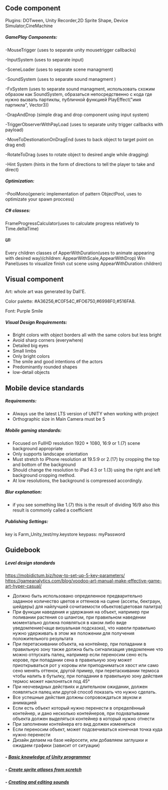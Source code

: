﻿


## Code component

Plugins: DOTween, Unity Recorder,2D Sprite Shape, Device Simulator,CineMachine

##### GamePlay Components: 
-MouseTrigger (uses to separate unity mousetrigger callbacks)  

-InputSystem (uses to separate input)  

-SceneLoader (uses to separate scene managment)   

-SoundSystem (uses to separate sound managment )   

-FxSystem (uses to separate sound managment, использовать схожим образом как SoundSystem, образаться непосредственно с кода где нужно вызвать партиклы, публичной функцией PlayEffect("имя партикла", Vector3))  

-DrapAndDrop (simple drag and drop component using input system)  

-TriggerObserverWithPayLoad<T> (uses to separate unity trigger callbacks with payload)  

-MoveToDestionationOnDragEnd (uses to back object to target point on drag end)  

-RotateToDrag (uses to rotate object to desired angle while dragging)  

-Hint System (hints in the form of directions to tell the player to take and direct)  


##### Optimization:
-PoolMono<T>(generic implementation of pattern ObjectPool, uses to optimizate your spawn proccess) 

##### C# classes:
FrameProgressCalculator(uses to calculate progress relatively to Time.deltaTime) 

##### UI:
Every children classes of ApperWithDuration(uses to animate appearing with desired way)(children: AppearWithScale,AppearWithDrop)
Win Panel(uses to visualize finish cut scene using AppearWithDuration children)

## Visual component

Art: whole art was generated by Dall'E.

Color palette: #A36256,#C0F54C,#FO6750,#6998F0,#516FA8.

Font: Purple Smile

##### Visual Design Requirements:
- Bright colors with object borders all with the same colors but less bright 
- Avoid sharp corners (everywhere) 
- Detailed big eyes 
- Small limbs 
- Only bright colors 
- The smile and good intentions of the actors 
- Predominantly rounded shapes 
- low-detail objects 

## Mobile device standards

##### Requirements:
- Always use the latest LTS version of UNITY when working with project
- Orthographic size in Main Camera must be 5

##### Mobile gaming standards:
- Focused on FullHD resolution 1920 * 1080, 16:9 or 1.(7) scene background appropriate
- Only supports landscape orientation
- Must stretch to iPhone resolution at 19.5:9 or 2.(17) by cropping the top and bottom of the background
- Should change the resolution to iPad 4:3 or 1.(3) using the right and left background cropping method.
- At low resolutions, the background is compressed accordingly.

##### Blur explanation:
- if you see something like 1.(7)  this is the result of dividing 16/9 also this result is commonly called a coefficient

##### Publishing Settings:
key is Farm_Unity_test/my.keystore keypass: myPassword



## Guidebook

##### Level design standards
https://mobidictum.biz/how-to-set-up-5-key-parameters/   
https://gameanalytics.com/blog/voodoo-art-manual-make-effective-game-art-hyper-casual/

- Должно быть использовано определенное  предварительно заданное количество цветов и оттенков на сцене (ассеты, бекграун, шейдеры) для найлучшей сочитаемости обьектов(цветовая палитра)
- При функции наведения и удержания на объект, например при поливании растения со шлангом, при правильном наведении моментально должна появляться в каком либо виде уведомление(чаще визуальная подсказка), что навели правильно нужно удерживать в этом же положении для получения положительного результата
- При перетаскивании объекта, на контейнер, при попадании в правильную зону также должна быть сигнализация уведомление что можно отпускать палец, например если переносим сено есть корове, при попадании сена в правильную зону может приоткрываться рот у коровы или приподниматься хвост или само сено менять оттенок, другой пример, при перетаскивании термоса чтобы налить в бутылку, при попадании в правильную зону действия термос может наклоняться под 45°
- При неочевидных действиях и длительном ожидании, должен появляться палец или другой способ показать что нужно сделать. 
- Все успешные действия должны сопровождаться звуком и анимацией
- Если есть объект который нужно перенести в определённый контейнер, и дано несколько контейнеров, при подхватывании объекта должен выделяться контейнер в который нужно отнести
- При заполнении контейнера его вид должен изменяться
- Если переносим объект, может подсвечиваться конечная точка куда нужно перенести
- Дизайн делаем на базе нейросети, или добавляем заглушки и ожидаем графики (зависит от ситуации)



##### - [Basic knowledge of Unity programmer](https://www.dropbox.com/scl/fi/j61mycnewl0gmwyf38q6q/Unity.paper?dl=0&rlkey=z0uqpyrjl26tkb864pzu7k3pd)
##### - [Create sprite atlases from scretch](https://www.dropbox.com/scl/fi/h7uoanwhiibeifg7phkdd/.paper?dl=0&rlkey=ed04gpkrxiuaxz5py4iup9i9j#)
##### - [Creating and editing sounds](https://www.dropbox.com/scl/fi/jvo64f0m07m4o6n8stwzi/SoundCreateInstruction.paper?dl=0&rlkey=2llqiu8rtf81ldcix8qgsaavj)

